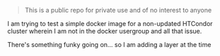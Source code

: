 > This is a public repo for private use and of no interest to anyone

I am trying to test a simple docker image for a non-updated HTCondor cluster wherein I am not in the docker usergroup and all that issue.

There's something funky going on... so I am adding a layer at the time
